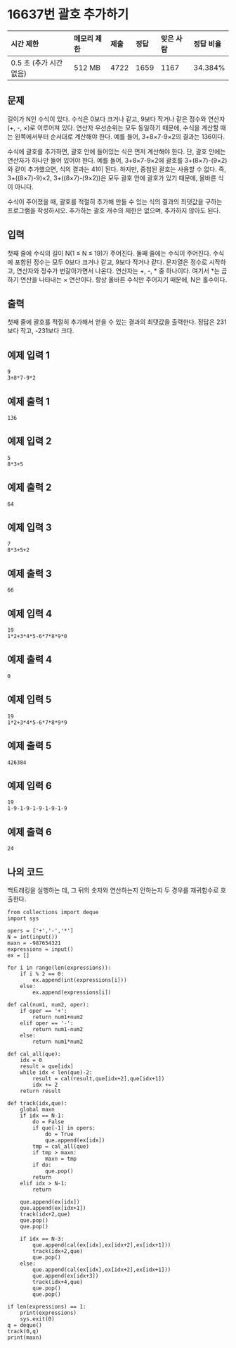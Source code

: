 # 16637번 괄호 추가하기

| 시간 제한               | 메모리 제한 | 제출 | 정답 | 맞은 사람 | 정답 비율 |
| :---------------------- | :---------- | :--- | :--- | :-------- | :-------- |
| 0.5 초 (추가 시간 없음) | 512 MB      | 4722 | 1659 | 1167      | 34.384%   |

## 문제

길이가 N인 수식이 있다. 수식은 0보다 크거나 같고, 9보다 작거나 같은 정수와 연산자(+, -, ×)로 이루어져 있다. 연산자 우선순위는 모두 동일하기 때문에, 수식을 계산할 때는 왼쪽에서부터 순서대로 계산해야 한다. 예를 들어, 3+8×7-9×2의 결과는 136이다.

수식에 괄호를 추가하면, 괄호 안에 들어있는 식은 먼저 계산해야 한다. 단, 괄호 안에는 연산자가 하나만 들어 있어야 한다. 예를 들어, 3+8×7-9×2에 괄호를 3+(8×7)-(9×2)와 같이 추가했으면, 식의 결과는 41이 된다. 하지만, 중첩된 괄호는 사용할 수 없다. 즉, 3+((8×7)-9)×2, 3+((8×7)-(9×2))은 모두 괄호 안에 괄호가 있기 때문에, 올바른 식이 아니다.

수식이 주어졌을 때, 괄호를 적절히 추가해 만들 수 있는 식의 결과의 최댓값을 구하는 프로그램을 작성하시오. 추가하는 괄호 개수의 제한은 없으며, 추가하지 않아도 된다.

## 입력

첫째 줄에 수식의 길이 N(1 ≤ N ≤ 19)가 주어진다. 둘째 줄에는 수식이 주어진다. 수식에 포함된 정수는 모두 0보다 크거나 같고, 9보다 작거나 같다. 문자열은 정수로 시작하고, 연산자와 정수가 번갈아가면서 나온다. 연산자는 +, -, * 중 하나이다. 여기서 *는 곱하기 연산을 나타내는 × 연산이다. 항상 올바른 수식만 주어지기 때문에, N은 홀수이다.

## 출력

첫째 줄에 괄호를 적절히 추가해서 얻을 수 있는 결과의 최댓값을 출력한다. 정답은 231보다 작고, -231보다 크다.

## 예제 입력 1 

```
9
3+8*7-9*2
```

## 예제 출력 1 

```
136
```

## 예제 입력 2 

```
5
8*3+5
```

## 예제 출력 2 

```
64
```

## 예제 입력 3 

```
7
8*3+5+2
```

## 예제 출력 3 

```
66
```

## 예제 입력 4 

```
19
1*2+3*4*5-6*7*8*9*0
```

## 예제 출력 4 

```
0
```

## 예제 입력 5 

```
19
1*2+3*4*5-6*7*8*9*9
```

## 예제 출력 5 

```
426384
```

## 예제 입력 6 

```
19
1-9-1-9-1-9-1-9-1-9
```

## 예제 출력 6 

```
24
```

## 나의 코드

백트래킹을 실행하는 데, 그 뒤의 숫자와 연산하는지 안하는지 두 경우를 재귀함수로 호출한다.

```
from collections import deque
import sys

opers = ['+','-','*']
N = int(input())
maxn = -987654321
expressions = input()
ex = []

for i in range(len(expressions)):
    if i % 2 == 0:
        ex.append(int(expressions[i]))
    else:
        ex.append(expressions[i])

def cal(num1, num2, oper):
    if oper == '+':
        return num1+num2
    elif oper == '-':
        return num1-num2
    else:
        return num1*num2

def cal_all(que):
    idx = 0
    result = que[idx]
    while idx < len(que)-2:
        result = cal(result,que[idx+2],que[idx+1])
        idx += 2
    return result

def track(idx,que):
    global maxn
    if idx == N-1:
        do = False
        if que[-1] in opers:
            do = True
            que.append(ex[idx])
        tmp = cal_all(que)
        if tmp > maxn:
            maxn = tmp
        if do:
            que.pop()
        return
    elif idx > N-1:
        return

    que.append(ex[idx])
    que.append(ex[idx+1])
    track(idx+2,que)
    que.pop()
    que.pop()

    if idx == N-3:
        que.append(cal(ex[idx],ex[idx+2],ex[idx+1]))
        track(idx+2,que)
        que.pop()
    else:
        que.append(cal(ex[idx],ex[idx+2],ex[idx+1]))
        que.append(ex[idx+3])
        track(idx+4,que)
        que.pop()
        que.pop()

if len(expressions) == 1:
    print(expressions)
    sys.exit(0)
q = deque()
track(0,q)
print(maxn)
```

